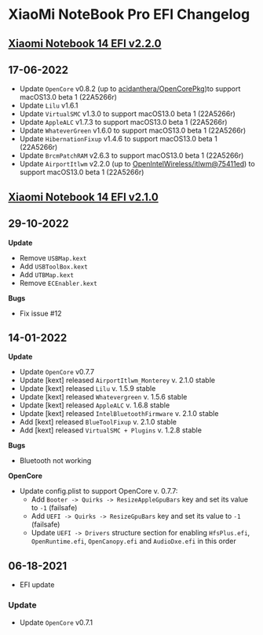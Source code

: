 # XiaoMi NoteBook Pro EFI Changelog

## [Xiaomi Notebook 14 EFI v2.2.0](https://github.com/uttusharma/Xiaomi-Notebook14-Hackintosh/releases/tag/2.2.0)
## 17-06-2022
 - Update `OpenCore` v0.8.2 (up to [acidanthera/OpenCorePkg](https://github.com/acidanthera/OpenCorePkg/commit/714fc69f96ceffc06fec3347bab66d31314bebfb))to support macOS13.0 beta 1 (22A5266r)
  - Update `Lilu` v1.6.1 
  - Update `VirtualSMC` v1.3.0 to support macOS13.0 beta 1 (22A5266r)
  - Update `AppleALC` v1.7.3  to support macOS13.0 beta 1 (22A5266r)
  - Update `WhateverGreen` v1.6.0 to support macOS13.0 beta 1 (22A5266r)
  - Update `HibernationFixup` v1.4.6 to support macOS13.0 beta 1 (22A5266r)
  - Update `BrcmPatchRAM` v2.6.3  to support macOS13.0 beta 1 (22A5266r)
  - Update `AirportItlwm` v2.2.0 (up to [OpenIntelWireless/itlwm@75411ed](https://github.com/OpenIntelWireless/itlwm/commit/c7e79479eaba340d0c374f37149f5914edd0a035)) to support macOS13.0 beta 1 (22A5266r)


## [Xiaomi Notebook 14 EFI v2.1.0](https://github.com/uttusharma/Xiaomi-Notebook14-Hackintosh/releases/tag/2.1.0)
## 29-10-2022
**Update**
- Remove `USBMap.kext`
- Add `USBToolBox.kext`
- Add `UTBMap.kext`
- Remove `ECEnabler.kext`

**Bugs** 
- Fix issue #12

## 14-01-2022
 **Update**
- Update `OpenCore` v0.7.7
- Update [kext] released `AirportItlwm_Monterey` v. 2.1.0 stable 
- Update [kext] released `Lilu` v. 1.5.9 stable 
- Update [kext] released `Whatevergreen` v. 1.5.6 stable 
- Update [kext] released `AppleALC` v. 1.6.8 stable 
- Update [kext] released `IntelBluetoothFirmware` v. 2.1.0 stable 
- Add [kext] released `BlueToolFixup` v. 2.1.0 stable 
- Add [kext] released `VirtualSMC + Plugins` v. 1.2.8 stable 

**Bugs**
- Bluetooth not working 

**OpenCore**

- Update config.plist to support OpenCore v. 0.7.7:
  - Add `Booter -> Quirks -> ResizeAppleGpuBars` key and set its value to `-1` (failsafe)
  - Add `UEFI -> Quirks -> ResizeGpuBars` key and set its value to `-1` (failsafe)
  - Update `UEFI -> Drivers` structure section for enabling `HfsPlus.efi`, `OpenRuntime.efi`, `OpenCanopy.efi` and `AudioDxe.efi` in this order

## 06-18-2021

- EFI update

### Update

- Update `OpenCore` v0.7.1

